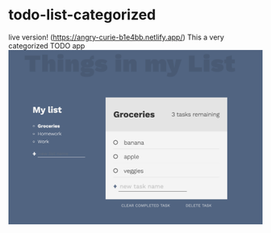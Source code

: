 # todo-list-categorized
live version! (https://angry-curie-b1e4bb.netlify.app/)
This a very categorized TODO app 
![](https://github.com/leonelRos/todo-list-categorized/blob/master/img/Screen%20Shot%202020-04-15%20at%206.14.39%20PM.png)


